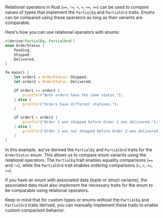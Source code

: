 Relational operators in Rust (`==`, `!=`, `<`, `>`, `<=`, `>=`) can be used to compare values of types that implement the `PartialEq` and `PartialOrd` traits. Enums can be compared using these operators as long as their variants are comparable.

Here's how you can use relational operators with enums:

```rust
#[derive(PartialEq, PartialOrd)]
enum OrderStatus {
    Pending,
    Shipped,
    Delivered,
}

fn main() {
    let order1 = OrderStatus::Shipped;
    let order2 = OrderStatus::Delivered;

    if order1 == order2 {
        println!("Both orders have the same status.");
    } else {
        println!("Orders have different statuses.");
    }

    if order1 < order2 {
        println!("Order 1 was shipped before Order 2 was delivered.");
    } else {
        println!("Order 1 was not shipped before Order 2 was delivered.");
    }
}
```

In this example, we've derived the `PartialEq` and `PartialOrd` traits for the `OrderStatus` enum. This allows us to compare enum variants using the relational operators. The `PartialEq` trait enables equality comparisons (`==` and `!=`), while the `PartialOrd` trait enables ordering comparisons (`<`, `>`, `<=`, `>=`).

If you have an enum with associated data (tuple or struct variants), the associated data must also implement the necessary traits for the enum to be comparable using relational operators.

Keep in mind that for custom types or enums without the `PartialEq` and `PartialOrd` traits derived, you can manually implement these traits to enable custom comparison behavior.
